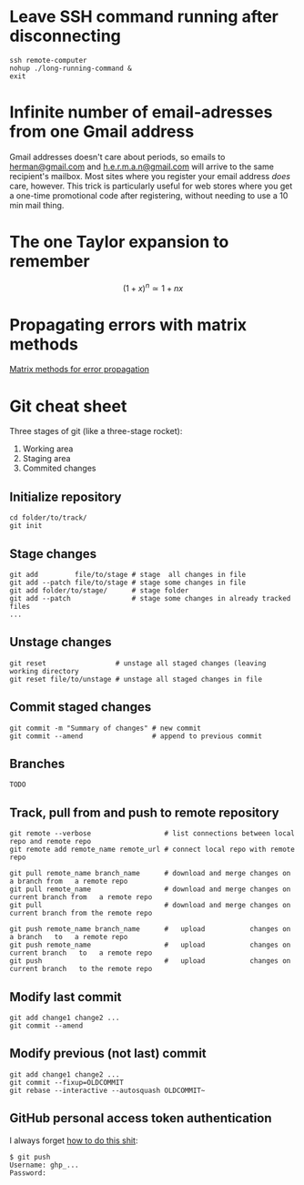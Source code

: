 Leave SSH command running after disconnecting
=============================================

```
ssh remote-computer
nohup ./long-running-command &
exit
```

Infinite number of email-adresses from one Gmail address
========================================================

Gmail addresses doesn't care about periods,
so emails to herman@gmail.com and h.e.r.m.a.n@gmail.com will arrive to the same recipient's mailbox.
Most sites where you register your email address *does* care, however.
This trick is particularly useful for web stores where you get a one-time promotional code after registering,
without needing to use a 10 min mail thing.

The one Taylor expansion to remember
====================================

$$
(1 + x)^n \simeq 1 + nx
$$

Propagating errors with matrix methods
======================================

[Matrix methods for error propagation](https://veritas.ucd.ie/~apl/labs_master/docs/2020/DA/Matrix-Methods-for-Error-Propagation.pdf)

Git cheat sheet
===============

Three stages of git (like a three-stage rocket):
1. Working area
2. Staging area
3. Commited changes

Initialize repository
---------------------
```
cd folder/to/track/
git init
```

Stage changes
-------------
```
git add         file/to/stage # stage  all changes in file
git add --patch file/to/stage # stage some changes in file
git add folder/to/stage/      # stage folder
git add --patch               # stage some changes in already tracked files
...
```

Unstage changes
---------------
```
git reset                 # unstage all staged changes (leaving working directory
git reset file/to/unstage # unstage all staged changes in file
```

Commit staged changes
---------------------
```
git commit -m "Summary of changes" # new commit
git commit --amend                 # append to previous commit
```

Branches
--------
```
TODO
```

Track, pull from and push to remote repository
----------------------------------------------
```
git remote --verbose                  # list connections between local repo and remote repo
git remote add remote_name remote_url # connect local repo with remote repo

git pull remote_name branch_name      # download and merge changes on       a branch from   a remote repo
git pull remote_name                  # download and merge changes on current branch from   a remote repo
git pull                              # download and merge changes on current branch from the remote repo

git push remote_name branch_name      #   upload           changes on       a branch   to   a remote repo
git push remote_name                  #   upload           changes on current branch   to   a remote repo
git push                              #   upload           changes on current branch   to the remote repo
```

Modify last commit
------------------
```
git add change1 change2 ...
git commit --amend
```

Modify previous (not last) commit
---------------------------------
```
git add change1 change2 ...
git commit --fixup=OLDCOMMIT
git rebase --interactive --autosquash OLDCOMMIT~
```

GitHub personal access token authentication
-------------------------------------------
I always forget [how to do this shit](https://docs.github.com/en/authentication/keeping-your-account-and-data-secure/managing-your-personal-access-tokens#using-a-personal-access-token-on-the-command-line):
```
$ git push
Username: ghp_...
Password:
```
